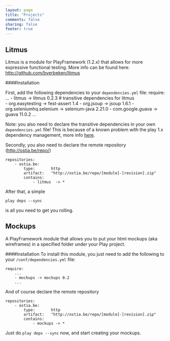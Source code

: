 ```yaml
---
layout: page
title: "Projects"
comments: false
sharing: false
footer: true
---
```



Litmus
-------------
Litmus is a module for PlayFramework (1.2.x) that allows for more expressive functional testing. 
More info can be found here: <http://github.com/bverbeken/litmus>

####Installation

First, add the following dependencies to your `dependencies.yml` file: 
	require:
		...
		- litmus                    -> litmus 0.2.3
		# transitive dependencies for litmus 		
    	- org.easytesting           -> fest-assert     1.4
    	- org.jsoup                 -> jsoup           1.6.1
    	- org.seleniumhq.selenium   -> selenium-java   2.21.0
    	- com.google.guava          -> guava 11.0.2
    	...

Note: you also need to declare the transitive dependencies in your own `dependencies.yml` file! This is because of a known problem with the play 1.x dependency management, more info [here](https://play.lighthouseapp.com/projects/57987-play-framework/tickets/1108-transitive-dependencies-not-work-with-modules-from-non-default-repository).

Secondly, you also need to declare the remote repository (<http://ostia.be/repo/>)

	repositories:
    	- ostia.be:	
        	type:       http
        	artifact:   "http://ostia.be/repo/[module]-[revision].zip"
        	contains:
            	- litmus  -> *

After that, a simple 

	play deps --sync

is all you need to get you rolling. 



Mockups
---------
A PlayFramework module that allows you to put your html mockups (aka wireframes) in a specified folder under your Play project. 


####Installation
To install this module, you just need to add the following to your `/conf/dependencies.yml` file: 

	require: 
		...
		- mockups -> mockups 0.2
		...

And of course declare the remote repository		

	repositories:
    	- ostia.be:	
        	type:       http
        	artifact:   "http://ostia.be/repo/[module]-[revision].zip"
        	contains:
            	- mockups -> *

Just do `play deps --sync` now, and start creating your mockups.
